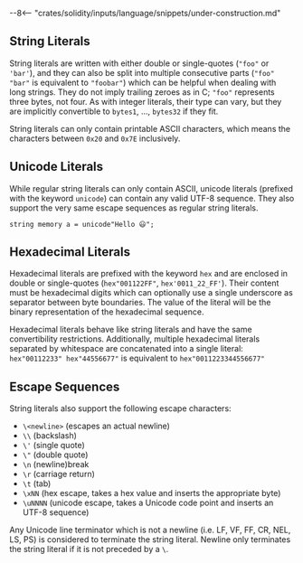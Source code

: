 --8<-- "crates/solidity/inputs/language/snippets/under-construction.md"

## String Literals

String literals are written with either double or single-quotes (`"foo"` or `'bar'`), and they can also be split into multiple consecutive parts (`"foo" "bar"` is equivalent to `"foobar"`) which can be helpful when dealing with long strings. They do not imply trailing zeroes as in C; `"foo"` represents three bytes, not four. As with integer literals, their type can vary, but they are implicitly convertible to `bytes1`, ..., `bytes32` if they fit.

String literals can only contain printable ASCII characters, which means the characters between `0x20` and `0x7E` inclusively.

## Unicode Literals

While regular string literals can only contain ASCII, unicode literals (prefixed with the keyword `unicode`) can contain any valid UTF-8 sequence. They also support the very same escape sequences as regular string literals.

```solidity
string memory a = unicode"Hello 😃";
```

## Hexadecimal Literals

Hexadecimal literals are prefixed with the keyword `hex` and are enclosed in double or single-quotes (`hex"001122FF"`, `hex'0011_22_FF'`). Their content must be hexadecimal digits which can optionally use a single underscore as separator between byte boundaries. The value of the literal will be the binary representation of the hexadecimal sequence.

Hexadecimal literals behave like string literals and have the same convertibility restrictions. Additionally, multiple hexadecimal literals separated by whitespace are concatenated into a single literal: `hex"00112233" hex"44556677"` is equivalent to `hex"0011223344556677"`

## Escape Sequences

String literals also support the following escape characters:

-   `\<newline>` (escapes an actual newline)
-   `\\` (backslash)
-   `\'` (single quote)
-   `\"` (double quote)
-   `\n` (newline)break
-   `\r` (carriage return)
-   `\t` (tab)
-   `\xNN` (hex escape, takes a hex value and inserts the appropriate byte)
-   `\uNNNN` (unicode escape, takes a Unicode code point and inserts an UTF-8 sequence)

Any Unicode line terminator which is not a newline (i.e. LF, VF, FF, CR, NEL, LS, PS) is considered to terminate the string literal. Newline only terminates the string literal if it is not preceded by a `\`.
